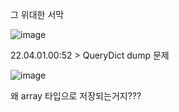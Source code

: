 그 위대한 서막

![image](https://user-images.githubusercontent.com/86189596/163850770-85349b3e-3270-4581-8f9a-79859c9856de.png)

22.04.01.00:52 > QueryDict dump 문제

![image](https://user-images.githubusercontent.com/86189596/164272423-34b2823d-3068-4a03-843c-fc67d2134bab.png)

왜 array 타입으로 저장되는거지???